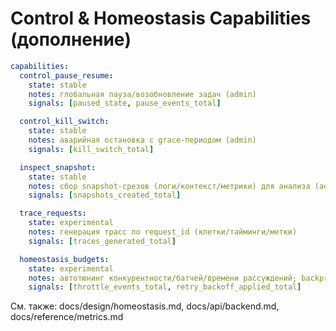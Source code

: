 <!-- neira:meta
id: NEI-20250830-Capabilities-Control
intent: docs
summary: |
  Контрольный контур и гомеостаз: capability‑флаги для паузы/остановки, срезов/трасс и автотюнинга бюджетов. Дополнение к CAPABILITIES.md.
-->

# Control & Homeostasis Capabilities (дополнение)

```yaml
capabilities:
  control_pause_resume:
    state: stable
    notes: глобальная пауза/возобновление задач (admin)
    signals: [paused_state, pause_events_total]

  control_kill_switch:
    state: stable
    notes: аварийная остановка с grace-периодом (admin)
    signals: [kill_switch_total]

  inspect_snapshot:
    state: stable
    notes: сбор snapshot-срезов (логи/контекст/метрики) для анализа (admin)
    signals: [snapshots_created_total]

  trace_requests:
    state: experimental
    notes: генерация трасс по request_id (клетки/тайминги/метки)
    signals: [traces_generated_total]

  homeostasis_budgets:
    state: experimental
    notes: автотюнинг конкурентности/батчей/времени рассуждений; backpressure/backoff
    signals: [throttle_events_total, retry_backoff_applied_total]
```

См. также: docs/design/homeostasis.md, docs/api/backend.md, docs/reference/metrics.md
